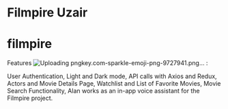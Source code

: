# Filmpire Uzair
# filmpire
Features ![Uploading pngkey.com-sparkle-emoji-png-9727941.png…]()
 :

User Authentication,
Light and Dark mode,
API calls with Axios and Redux,
Actors and Movie Details Page,
Watchlist and List of Favorite Movies,
Movie Search Functionality,
Alan works as an in-app voice assistant for the Filmpire project.

